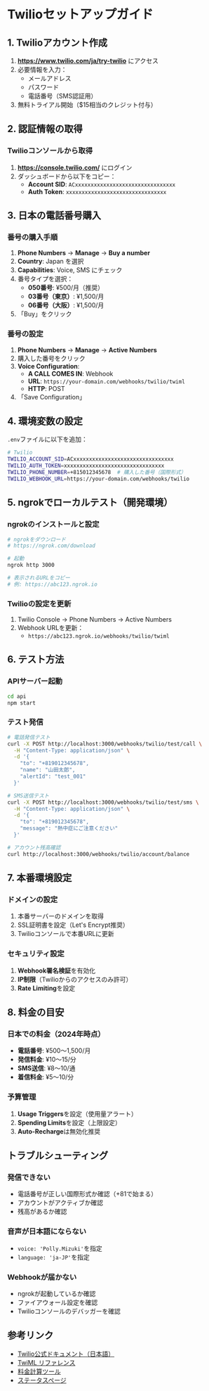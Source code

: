 # Twilioセットアップガイド

## 1. Twilioアカウント作成

1. **https://www.twilio.com/ja/try-twilio** にアクセス
2. 必要情報を入力：
   - メールアドレス
   - パスワード
   - 電話番号（SMS認証用）
3. 無料トライアル開始（$15相当のクレジット付与）

## 2. 認証情報の取得

### Twilioコンソールから取得
1. **https://console.twilio.com/** にログイン
2. ダッシュボードから以下をコピー：
   - **Account SID**: `ACxxxxxxxxxxxxxxxxxxxxxxxxxxxxxxxx`
   - **Auth Token**: `xxxxxxxxxxxxxxxxxxxxxxxxxxxxxxxx`

## 3. 日本の電話番号購入

### 番号の購入手順
1. **Phone Numbers** → **Manage** → **Buy a number**
2. **Country**: Japan を選択
3. **Capabilities**: Voice, SMS にチェック
4. 番号タイプを選択：
   - **050番号**: ¥500/月（推奨）
   - **03番号（東京）**: ¥1,500/月
   - **06番号（大阪）**: ¥1,500/月
5. 「Buy」をクリック

### 番号の設定
1. **Phone Numbers** → **Manage** → **Active Numbers**
2. 購入した番号をクリック
3. **Voice Configuration**:
   - **A CALL COMES IN**: Webhook
   - **URL**: `https://your-domain.com/webhooks/twilio/twiml`
   - **HTTP**: POST
4. 「Save Configuration」

## 4. 環境変数の設定

`.env`ファイルに以下を追加：

```bash
# Twilio
TWILIO_ACCOUNT_SID=ACxxxxxxxxxxxxxxxxxxxxxxxxxxxxxxxx
TWILIO_AUTH_TOKEN=xxxxxxxxxxxxxxxxxxxxxxxxxxxxxxxx
TWILIO_PHONE_NUMBER=+815012345678  # 購入した番号（国際形式）
TWILIO_WEBHOOK_URL=https://your-domain.com/webhooks/twilio
```

## 5. ngrokでローカルテスト（開発環境）

### ngrokのインストールと設定
```bash
# ngrokをダウンロード
# https://ngrok.com/download

# 起動
ngrok http 3000

# 表示されるURLをコピー
# 例: https://abc123.ngrok.io
```

### Twilioの設定を更新
1. Twilio Console → Phone Numbers → Active Numbers
2. Webhook URLを更新：
   - `https://abc123.ngrok.io/webhooks/twilio/twiml`

## 6. テスト方法

### APIサーバー起動
```bash
cd api
npm start
```

### テスト発信
```bash
# 電話発信テスト
curl -X POST http://localhost:3000/webhooks/twilio/test/call \
  -H "Content-Type: application/json" \
  -d '{
    "to": "+819012345678",
    "name": "山田太郎",
    "alertId": "test_001"
  }'

# SMS送信テスト
curl -X POST http://localhost:3000/webhooks/twilio/test/sms \
  -H "Content-Type: application/json" \
  -d '{
    "to": "+819012345678",
    "message": "熱中症にご注意ください"
  }'

# アカウント残高確認
curl http://localhost:3000/webhooks/twilio/account/balance
```

## 7. 本番環境設定

### ドメインの設定
1. 本番サーバーのドメインを取得
2. SSL証明書を設定（Let's Encrypt推奨）
3. Twilioコンソールで本番URLに更新

### セキュリティ設定
1. **Webhook署名検証**を有効化
2. **IP制限**（Twilioからのアクセスのみ許可）
3. **Rate Limiting**を設定

## 8. 料金の目安

### 日本での料金（2024年時点）
- **電話番号**: ¥500〜1,500/月
- **発信料金**: ¥10〜15/分
- **SMS送信**: ¥8〜10/通
- **着信料金**: ¥5〜10/分

### 予算管理
1. **Usage Triggers**を設定（使用量アラート）
2. **Spending Limits**を設定（上限設定）
3. **Auto-Recharge**は無効化推奨

## トラブルシューティング

### 発信できない
- 電話番号が正しい国際形式か確認（+81で始まる）
- アカウントがアクティブか確認
- 残高があるか確認

### 音声が日本語にならない
- `voice: 'Polly.Mizuki'`を指定
- `language: 'ja-JP'`を指定

### Webhookが届かない
- ngrokが起動しているか確認
- ファイアウォール設定を確認
- Twilioコンソールのデバッガーを確認

## 参考リンク

- [Twilio公式ドキュメント（日本語）](https://www.twilio.com/ja/docs)
- [TwiML リファレンス](https://www.twilio.com/docs/voice/twiml)
- [料金計算ツール](https://www.twilio.com/ja/pricing)
- [ステータスページ](https://status.twilio.com/)